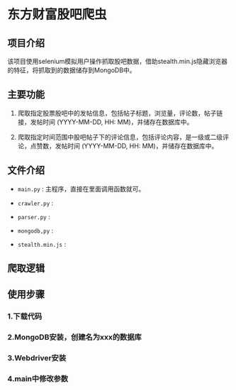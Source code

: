 # 东方财富股吧爬虫

## 项目介绍

该项目使用selenium模拟用户操作抓取股吧数据，借助stealth.min.js隐藏浏览器的特征，将抓取到的数据储存到MongoDB中。

## 主要功能

1. 爬取指定股票股吧中的发帖信息，包括帖子标题，浏览量，评论数，帖子链接，发帖时间 (YYYY-MM-DD, HH: MM)，并储存在数据库中。

2. 爬取指定时间范围中股吧帖子下的评论信息，包括评论内容，是一级或二级评论，点赞数，发帖时间 (YYYY-MM-DD, HH: MM)，并储存在数据库中。

## 文件介绍

- `main.py` : 主程序，直接在里面调用函数就可。

- `crawler.py` :

- `parser.py` :

- `mongodb,py` :

- `stealth.min.js` :

## 爬取逻辑

## 使用步骤

### 1.下载代码

### 2.MongoDB安装，创建名为xxx的数据库

### 3.Webdriver安装

### 4.main中修改参数
